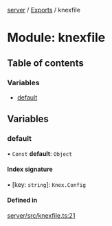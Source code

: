 [server](../README.md) / [Exports](../modules.md) / knexfile

# Module: knexfile

## Table of contents

### Variables

- [default](knexfile.md#default)

## Variables

### default

• `Const` **default**: `Object`

#### Index signature

▪ [key: `string`]: `Knex.Config`

#### Defined in

[server/src/knexfile.ts:21](https://github.com/niklas-joh/french-learning-platform/blob/f88c80a984d39a715bd427891d156cc94cff3831/server/src/knexfile.ts#L21)
